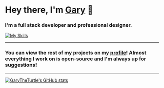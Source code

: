 # Hey there, I'm [Gary](https://github.com/GaryTheTurtle) 👋

### I'm a full stack developer and professional designer.
[![My Skills](https://skillicons.dev/icons?i=js,html,css,ts,nodejs,mongodb,figma,powershell,py,lua,vscode,visualstudio,ps,ae,pr,blender,eclipse,heroku,stackoverflow,twitter,discord,kotlin,haxe,linux,tailwind,react)](https://skillicons.dev)

<hr>

### You can view the rest of my projects on my [profile](https://github.com/GaryTheTurtle)! Almost everything I work on is open-source and I'm always up for suggestions!

<hr>

[![GaryTheTurtle's GitHub stats](https://github-readme-stats.vercel.app/api?username=garytheturtle&show_icons=true&theme=dracula)](https://github.com/anuraghazra/github-readme-stats)
